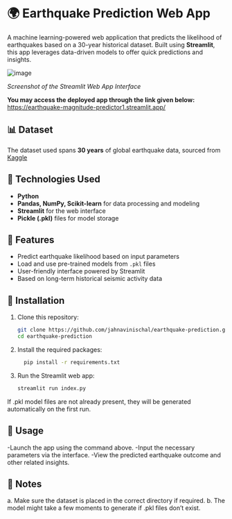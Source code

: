 # 🌍 Earthquake Prediction Web App

A machine learning-powered web application that predicts the likelihood of earthquakes based on a 30-year historical dataset. Built using **Streamlit**, this app leverages data-driven models to offer quick predictions and insights.

![image](https://github.com/user-attachments/assets/e39f33d8-c7dc-49ac-9c57-a59613623fba)

*Screenshot of the Streamlit Web App Interface*

**You may access the deployed app through the link given below:**
https://earthquake-magnitude-predictor1.streamlit.app/

## 📊 Dataset

The dataset used spans **30 years** of global earthquake data, sourced from [Kaggle]([https://www.kaggle.com/](https://www.kaggle.com/datasets/alessandrolobello/the-ultimate-earthquake-dataset-from-1990-2023)) 

## 🧠 Technologies Used

- **Python**
- **Pandas, NumPy, Scikit-learn** for data processing and modeling
- **Streamlit** for the web interface
- **Pickle (.pkl)** files for model storage

## 🚀 Features

- Predict earthquake likelihood based on input parameters
- Load and use pre-trained models from `.pkl` files
- User-friendly interface powered by Streamlit
- Based on long-term historical seismic activity data

## 🔧 Installation

1. Clone this repository:

   ```bash
   git clone https://github.com/jahnavinischal/earthquake-prediction.git
   cd earthquake-prediction

2. Install the required packages:

   ```bash
     pip install -r requirements.txt

4. Run the Streamlit web app:

   ```bash
   streamlit run index.py
   
If .pkl model files are not already present, they will be generated automatically on the first run.

## 🧪 Usage
-Launch the app using the command above.
-Input the necessary parameters via the interface.
-View the predicted earthquake outcome and other related insights.


## 📎 Notes
a. Make sure the dataset is placed in the correct directory if required.
b. The model might take a few moments to generate if .pkl files don’t exist.
